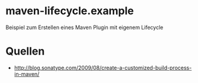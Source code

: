 # maven-lifecycle.example
Beispiel zum Erstellen eines Maven Plugin mit eigenem Lifecycle

# Quellen

* http://blog.sonatype.com/2009/08/create-a-customized-build-process-in-maven/


